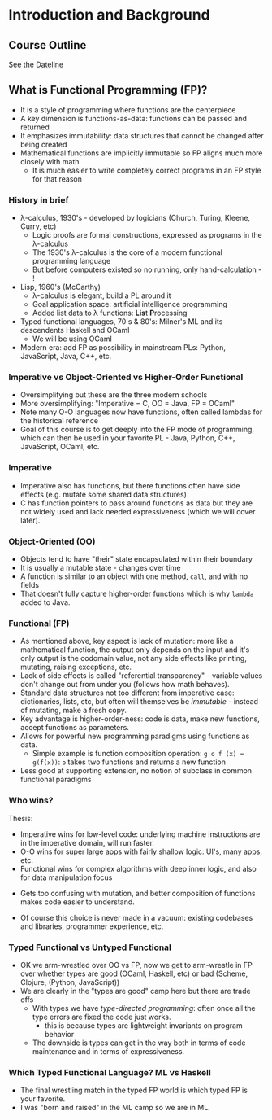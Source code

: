# Introduction and Background

## Course Outline

See the [Dateline](dateline.html)

## What is Functional Programming (FP)?

* It is a style of programming where functions are the centerpiece
* A key dimension is functions-as-data: functions can be passed and returned
* It emphasizes immutability: data structures that cannot be changed after being created
* Mathematical functions are implicitly immutable so FP aligns much more closely with math
  - It is much easier to write completely correct programs in an FP style for that reason

### History in brief

* &lambda;-calculus, 1930's - developed by logicians (Church, Turing, Kleene, Curry, etc)
  - Logic proofs are formal constructions, expressed as programs in the &lambda;-calculus
  - The 1930's &lambda;-calculus is the core of a modern functional programming language
  - But before computers existed so no running, only hand-calculation - !
* Lisp, 1960's (McCarthy)
  - &lambda;-calculus is elegant, build a PL around it
  - Goal application space: artificial intelligence programming
  - Added list data to &lambda; functions: **Lis**t **P**rocessing
* Typed functional languages, 70's & 80's: Milner's ML and its descendents Haskell and OCaml
  - We will be using OCaml
* Modern era: add FP as possibility in mainstream PLs: Python, JavaScript, Java, C++, etc.

### Imperative vs Object-Oriented vs Higher-Order Functional

* Oversimplifying but these are the three modern schools
* More oversimplifying: "Imperative = C, OO = Java, FP = OCaml"
* Note many O-O languages now have functions, often called lambdas for the historical reference
* Goal of this course is to get deeply into the FP mode of programming, which can then be used in your favorite PL - Java, Python, C++, JavaScript, OCaml, etc.

### Imperative

* Imperative also has functions, but there functions often have side effects (e.g. mutate some shared data structures)
* C has function pointers to pass around functions as data but they are not widely used and lack needed expressiveness (which we will cover later).

### Object-Oriented (OO)

* Objects tend to have "their" state encapsulated within their boundary
* It is usually a mutable state - changes over time
* A function is similar to an object with one method, `call`, and with no fields
* That doesn't fully capture higher-order functions which is why `lambda` added to Java.

### Functional (FP)

* As mentioned above, key aspect is lack of mutation: more like a mathematical function, the output only depends on the input and it's only output is the codomain value, not any side effects like printing, mutating, raising exceptions, etc.
* Lack of side effects is called "referential transparency" - variable values don't change out from under you (follows how math behaves).
* Standard data structures not too different from imperative case: dictionaries, lists, etc, but often will themselves be *immutable* - instead of mutating, make a fresh copy.
* Key advantage is higher-order-ness: code is data, make new functions, accept functions as parameters.
* Allows for powerful new programming paradigms using functions as data.
  - Simple example is function composition operation: `g o f (x) = g(f(x))`: `o` takes two functions and returns a new function
* Less good at supporting extension, no notion of subclass in common functional paradigms

### Who wins?
Thesis:
* Imperative wins for low-level code: underlying machine instructions are in the imperative domain, will run faster.
* O-O wins for super large apps with fairly shallow logic: UI's, many apps, etc.
* Functional wins for complex algorithms with deep inner logic, and also for data manipulation focus
 - Gets too confusing with mutation, and better composition of functions makes code easier to understand.
* Of course this choice is never made in a vacuum: existing codebases and libraries, programmer experience, etc. 
 
### Typed Functional vs Untyped Functional

* OK we arm-wrestled over OO vs FP, now we get to arm-wrestle in FP over whether types are good (OCaml, Haskell, etc) or bad (Scheme, Clojure, (Python, JavaScript))
* We are clearly in the "types are good" camp here but there are trade offs
  - With types we have *type-directed programming*: often once all the type errors are fixed the code just works.
    - this is because types are lightweight invariants on program behavior
  - The downside is types can get in the way both in terms of code maintenance and in terms of expressiveness.

### Which Typed Functional Language? ML vs Haskell
* The final wrestling match in the typed FP world is which typed FP is your favorite. 
* I was "born and raised" in the ML camp so we are in ML.
